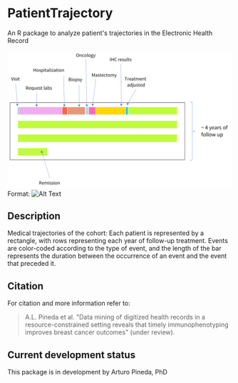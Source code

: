 # PatientTrajectory
An R package to analyze patient's trajectories in the Electronic Health Record

![GitHub Logo](/patient-monitor.png)
Format: ![Alt Text](url)

## Description
Medical trajectories of the cohort: Each patient is represented by a rectangle, with rows representing each year of follow-up treatment. Events are color-coded according to the type of event, and the length of the bar represents the duration between the occurrence of an event and the event that preceded it.

## Citation
For citation and more information refer to:

>A.L. Pineda et al. "Data mining of digitized health records in a resource-constrained setting reveals that timely immunophenotyping improves breast cancer outcomes" (under review).


## Current development status
This package is in development by Arturo Pineda, PhD
